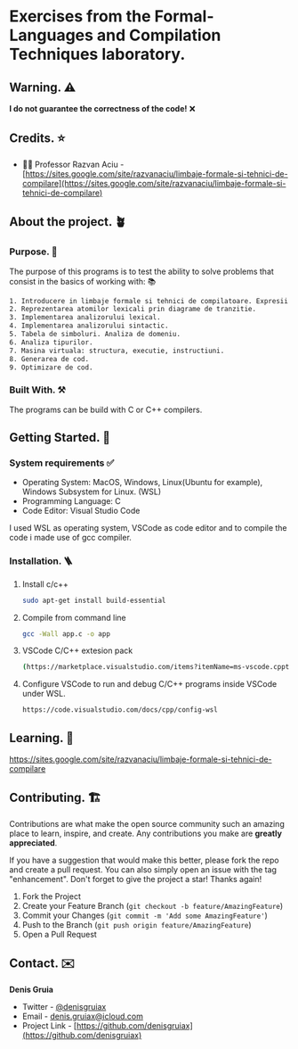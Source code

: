 # Exercises from the Formal-Languages and Compilation Techniques laboratory.

## Warning. ⚠️
**I do not guarantee the correctness of the code!** ❌

## Credits. ⭐

- 🧑‍💻 Professor Razvan Aciu - [https://sites.google.com/site/razvanaciu/limbaje-formale-si-tehnici-de-compilare](https://sites.google.com/site/razvanaciu/limbaje-formale-si-tehnici-de-compilare)

## About the project. 🪴
### Purpose. 🎯
The purpose of this programs is to test the ability to solve problems that consist in the basics of working with: 📚
```sh
1. Introducere in limbaje formale si tehnici de compilatoare. Expresii regulate.
2. Reprezentarea atomilor lexicali prin diagrame de tranzitie.
3. Implementarea analizorului lexical.
4. Implementarea analizorului sintactic.
5. Tabela de simboluri. Analiza de domeniu.
6. Analiza tipurilor.
7. Masina virtuala: structura, executie, instructiuni.
8. Generarea de cod.
9. Optimizare de cod.
```

### Built With. ⚒️
The programs can be build with C or C++ compilers.

## Getting Started. 🚀
### System requirements ✅
- Operating System: MacOS, Windows, Linux(Ubuntu for example), Windows Subsystem for Linux. (WSL)
- Programming Language: C
- Code Editor: Visual Studio Code 

I used WSL as operating system, VSCode as code editor and to compile the code i made use of gcc compiler.

### Installation. 🪜
1. Install c/c++
   ```sh
   sudo apt-get install build-essential
   ```

2. Compile from command line
   ```sh
   gcc -Wall app.c -o app
   ```
   
3. VSCode C/C++ extesion pack
   ```sh
   (https://marketplace.visualstudio.com/items?itemName=ms-vscode.cpptools-extension-pack)
   ```
   
4. Configure VSCode to run and debug C/C++ programs inside VSCode under WSL.
   ```sh
   https://code.visualstudio.com/docs/cpp/config-wsl
   ```

## Learning. 🌟
https://sites.google.com/site/razvanaciu/limbaje-formale-si-tehnici-de-compilare

## Contributing. 🏗️
Contributions are what make the open source community such an amazing place to learn, inspire, and create. Any contributions you make are **greatly appreciated**.

If you have a suggestion that would make this better, please fork the repo and create a pull request. You can also simply open an issue with the tag "enhancement".
Don't forget to give the project a star! Thanks again!

1. Fork the Project
2. Create your Feature Branch (`git checkout -b feature/AmazingFeature`)
3. Commit your Changes (`git commit -m 'Add some AmazingFeature'`)
4. Push to the Branch (`git push origin feature/AmazingFeature`)
5. Open a Pull Request


## Contact. ✉️
**Denis Gruia**

- Twitter - [@denisgruiax](https://twitter.com/denisgruiax) 
- Email - denis.gruiax@icloud.com
- Project Link - [https://github.com/denisgruiax](https://github.com/denisgruiax)
